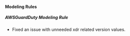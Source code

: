 
#### Modeling Rules
##### AWSGuardDuty Modeling Rule
- Fixed an issue with unneeded xdr related version values.
